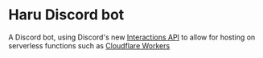 # Haru Discord bot

A Discord bot, using Discord's new [Interactions API][1] to allow for hosting on
serverless functions such as [Cloudflare Workers][2]

[1]: https://github.com/discord/discord-api-docs/blob/feature/interactions/docs/interactions/Slash_Commands.md
[2]: https://workers.cloudflare.com/
